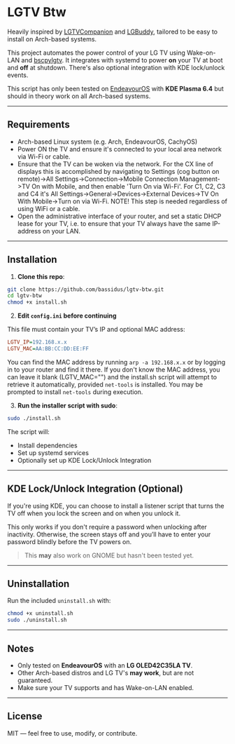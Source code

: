 # LGTV Btw

Heavily inspired by [LGTVCompanion](https://github.com/JPersson77/LGTVCompanion) and [LGBuddy](https://github.com/Faceless3882/LG_Buddy), tailored to be easy to install on Arch-based systems.

This project automates the power control of your LG TV using Wake-on-LAN and [bscpylgtv](https://github.com/chros73/bscpylgtv). It integrates with systemd to power **on** your TV at boot and **off** at shutdown. There's also optional integration with KDE lock/unlock events.

This script has only been tested on [EndeavourOS](https://endeavouros.com) with **KDE Plasma 6.4** but should in theory work on all Arch-based systems.

---

## Requirements

- Arch-based Linux system (e.g. Arch, EndeavourOS, CachyOS)
- Power ON the TV and ensure it's connected to your local area network via Wi-Fi or cable.
- Ensure that the TV can be woken via the network. For the CX line of displays this is accomplished by navigating to Settings (cog button on remote)->All Settings->Connection->Mobile Connection Management->TV On with Mobile, and then enable 'Turn On via Wi-Fi'. For C1, C2, C3 and C4 it's All Settings->General->Devices->External Devices->TV On With Mobile->Turn on via Wi-Fi. NOTE! This step is needed regardless of using WiFi or a cable.
- Open the administrative interface of your router, and set a static DHCP lease for your TV, i.e. to ensure that your TV always have the same IP-address on your LAN.

---

## Installation

1. **Clone this repo**:
```bash
git clone https://github.com/bassidus/lgtv-btw.git
cd lgtv-btw
chmod +x install.sh
```

2. **Edit `config.ini` before continuing**

This file must contain your TV’s IP and optional MAC address:

```ini
LGTV_IP=192.168.x.x
LGTV_MAC=AA:BB:CC:DD:EE:FF
```
You can find the MAC address by running `arp -a 192.168.x.x` or by logging in to your router and find it there. If you don't know the MAC address, you can leave it blank (LGTV_MAC="") and the install.sh script will attempt to retrieve it automatically, provided `net-tools` is installed. You may be prompted to install `net-tools` during execution.

3. **Run the installer script with sudo**:

```bash
sudo ./install.sh
```

The script will:

* Install dependencies
* Set up systemd services
* Optionally set up KDE Lock/Unlock Integration

---

## KDE Lock/Unlock Integration (Optional)

If you're using KDE, you can choose to install a listener script that turns the TV off when you lock the screen and on when you unlock it.

This only works if you don't require a password when unlocking after inactivity. Otherwise, the screen stays off and you’ll have to enter your password blindly before the TV powers on.

> This **may** also work on GNOME but hasn't been tested yet.
---

## Uninstallation

Run the included `uninstall.sh` with:

```bash
chmod +x uninstall.sh
sudo ./uninstall.sh
```

---

## Notes

* Only tested on **EndeavourOS** with an **LG OLED42C35LA TV**.
* Other Arch-based distros and LG TV's **may work**, but are not guaranteed.
* Make sure your TV supports and has Wake-on-LAN enabled.

---

## License

MIT — feel free to use, modify, or contribute.
